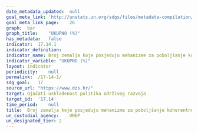 ```yaml
---	
date_metadata_updated:	null
goal_meta_link:	'http://unstats.un.org/sdgs/files/metadata-compilation/Metadata-Goal-17.pdf'
goal_meta_link_page:	26
graph:	bar
graph_title:	"UKUPNO (%)"
has_metadata:	false
indicator:	17.14.1
indicator_definition:	
indicator_name:	Broj zemalja koje posjeduju mehanizme za poboljšanje koherentnosti politika održivog razvoja
indicator_variable:	"UKUPNO (%)"
layout:	indicator
periodicity:	null
permalink:	/17-14-1/
sdg_goal:	17
source_url:	"https://www.dzs.hr/"
target:	Ojačati usklađenost politika održivog razvoja
target_id:	'17.14'
time_period:	null
title:	Broj zemalja koje posjeduju mehanizme za poboljšanje koherentnosti politika održivog razvoja
un_custodial_agency:	UNEP
un_designated_tier:	2
---	
```

